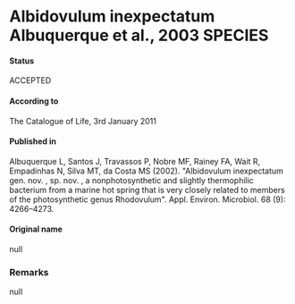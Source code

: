 # Albidovulum inexpectatum Albuquerque et al., 2003 SPECIES

#### Status
ACCEPTED

#### According to
The Catalogue of Life, 3rd January 2011

#### Published in
Albuquerque L, Santos J, Travassos P, Nobre MF, Rainey FA, Wait R, Empadinhas N, Silva MT, da Costa MS (2002). "Albidovulum inexpectatum gen. nov. , sp. nov. , a nonphotosynthetic and slightly thermophilic bacterium from a marine hot spring that is very closely related to members of the photosynthetic genus Rhodovulum". Appl. Environ. Microbiol. 68 (9): 4266–4273.

#### Original name
null

### Remarks
null